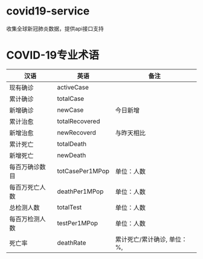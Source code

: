 # covid19-service
收集全球新冠肺炎数据，提供api接口支持

# COVID-19专业术语
汉语 | 英语 | 备注
---|---|---
现有确诊    | activeCase   |
累计确诊    | totalCase    |
新增确诊    | newCase      |    今日新增
累计治愈    | totalRecovered    |
新增治愈    | newRecoverd   | 与昨天相比
累计死亡    | totalDeath
新增死亡    | newDeath
每百万确诊数目 | totCasePer1MPop | 单位：人数
每百万死亡人数 | deathPer1MPop   | 单位：人数
总检测人数    | totalTest       | 单位：人数
每百万检测人数 | testPer1MPop    | 单位：人数
死亡率        | deathRate      | 累计死亡/累计确诊, 单位：%,
